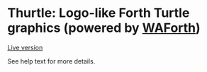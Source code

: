 # Thurtle: Logo-like Forth Turtle graphics (powered by [WAForth](https://github.com/remko/waforth))

[Live version](https://el-tramo.be/thurtle)

See help text for more details.
